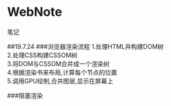 # WebNote
笔记

##19.7.24
###浏览器渲染流程
1.处理HTML并构建DOM树  
2.处理CSS构建CSSOM树  
3.将DOM与CSSOM合并成一个渲染树  
4.根据渲染书来布局,计算每个节点的位置  
5.调用GPU绘制,合并图层,显示在屏幕上  
   
###阻塞渲染
